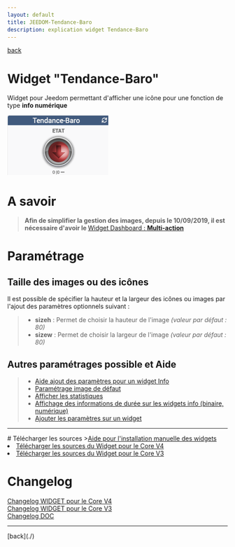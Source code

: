 ```yaml
---
layout: default
title: JEEDOM-Tendance-Baro
description: explication widget Tendance-Baro
---
```

[back](./)
# Widget "Tendance-Baro"

Widget pour Jeedom permettant d'afficher une icône pour une fonction de type <b>info numérique</b>
<p><img src="../img/exemple/d/tendance.png" alt="Resultat" /></p>

# A savoir
<blockquote>
<b>Afin de simplifier la gestion des images, depuis le 10/09/2019, il est nécessaire d'avoir le </b><a href="WIDGET_d_Multi_action_Defaut">Widget Dashboard : <b>Multi-action</b></a>
</blockquote>

# Paramétrage
## Taille des images ou des icônes
Il est possible de spécifier la hauteur et la largeur des icônes ou images par l'ajout des paramètres optionnels suivant :
<blockquote>
    <ul>
        <li><b>sizeh</b> : Permet de choisir la hauteur de l'image <i>(valeur par défaut : 80)</i></li>
        <li><b>sizew</b> : Permet de choisir la largeur de l'image <i>(valeur par défaut : 80)</i></li>
    </ul>
</blockquote>

## Autres paramétrages possible et Aide
<blockquote>
    <ul>
        <li><a href="HELP_config_info.html">Aide ajout des paramètres pour un widget Info</a></li>
        <li><a href="HELP_Error.html">Paramétrage image de défaut</a></li>
        <li><a href="HELP_stats.html">Afficher les statistiques</a></li>
        <li><a href="HELP_stats_temps.html">Affichage des informations de durée sur les widgets info (binaire, numérique)</a></li>
        <li><a href="HELP_para.html">Ajouter les paramètres sur un widget</a></li>
    </ul>
</blockquote>

<hr />
# Télécharger les sources
><a href="HELP_Install_Manu.html">Aide pour l'installation manuelle des widgets</a>
<br/>

<li><a href="https://github.com/JEALG/JEEDOM-Tendance-Baro/tree/masterv4">Télécharger les sources du Widget pour le Core V4</a></li>
<li><a href="https://github.com/JEALG/JEEDOM-Tendance-Baro/tree/master">Télécharger les sources du Widget pour le Core V3</a></li>

# Changelog
<a href="https://github.com/JEALG/JEEDOM-Tendance-Baro/commits/masterv4">Changelog WIDGET pour le Core V4</a><br/>
<a href="https://github.com/JEALG/JEEDOM-Tendance-Baro/commits/master">Changelog WIDGET pour le Core V3</a><br/>
<a href="https://github.com/JEALG/JEEDOM-Widget_JAG-doc/commits/master">Changelog DOC</a>

<hr />
[back](./)
